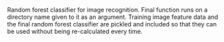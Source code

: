Random forest classifier for image recognition. Final function runs on
a directory name given to it as an argument. Training image feature data and
the final random forest classifier are pickled and included so that they can be
used without being re-calculated every time.

